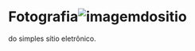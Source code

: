 # Fotografia![imagemdositio](https://user-images.githubusercontent.com/124325604/219248214-8610754b-32a6-4562-b5ae-b2c6a4ada706.png)
 do simples sítio eletrônico.

